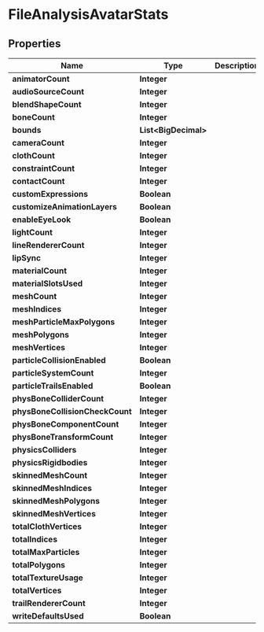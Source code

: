 

# FileAnalysisAvatarStats


## Properties

| Name | Type | Description | Notes |
|------------ | ------------- | ------------- | -------------|
|**animatorCount** | **Integer** |  |  |
|**audioSourceCount** | **Integer** |  |  |
|**blendShapeCount** | **Integer** |  |  |
|**boneCount** | **Integer** |  |  |
|**bounds** | **List&lt;BigDecimal&gt;** |  |  |
|**cameraCount** | **Integer** |  |  [optional] |
|**clothCount** | **Integer** |  |  |
|**constraintCount** | **Integer** |  |  |
|**contactCount** | **Integer** |  |  |
|**customExpressions** | **Boolean** |  |  |
|**customizeAnimationLayers** | **Boolean** |  |  |
|**enableEyeLook** | **Boolean** |  |  |
|**lightCount** | **Integer** |  |  |
|**lineRendererCount** | **Integer** |  |  |
|**lipSync** | **Integer** |  |  |
|**materialCount** | **Integer** |  |  |
|**materialSlotsUsed** | **Integer** |  |  |
|**meshCount** | **Integer** |  |  |
|**meshIndices** | **Integer** |  |  |
|**meshParticleMaxPolygons** | **Integer** |  |  |
|**meshPolygons** | **Integer** |  |  |
|**meshVertices** | **Integer** |  |  |
|**particleCollisionEnabled** | **Boolean** |  |  |
|**particleSystemCount** | **Integer** |  |  |
|**particleTrailsEnabled** | **Boolean** |  |  |
|**physBoneColliderCount** | **Integer** |  |  |
|**physBoneCollisionCheckCount** | **Integer** |  |  |
|**physBoneComponentCount** | **Integer** |  |  |
|**physBoneTransformCount** | **Integer** |  |  |
|**physicsColliders** | **Integer** |  |  |
|**physicsRigidbodies** | **Integer** |  |  |
|**skinnedMeshCount** | **Integer** |  |  |
|**skinnedMeshIndices** | **Integer** |  |  |
|**skinnedMeshPolygons** | **Integer** |  |  |
|**skinnedMeshVertices** | **Integer** |  |  |
|**totalClothVertices** | **Integer** |  |  |
|**totalIndices** | **Integer** |  |  |
|**totalMaxParticles** | **Integer** |  |  |
|**totalPolygons** | **Integer** |  |  |
|**totalTextureUsage** | **Integer** |  |  |
|**totalVertices** | **Integer** |  |  |
|**trailRendererCount** | **Integer** |  |  |
|**writeDefaultsUsed** | **Boolean** |  |  |



